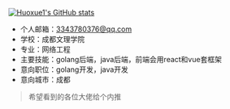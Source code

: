<span>[![Huoxue1's GitHub stats](https://github-readme-stats.vercel.app/api?username=huoxue1&show_icons=true&theme=radical)](https://github.com/anuraghazra/github-readme-stats)</span>

+ 个人邮箱：3343780376@qq.com
+ 学校：成都文理学院
+ 专业：网络工程
+ 主要技能：golang后端，java后端，前端会用react和vue套框架
+ 意向职位：golang开发，java开发
+ 意向城市：成都

> 希望看到的各位大佬给个内推
<!--
<span>[![Top Langs](https://github-readme-stats.vercel.app/api/top-langs/?username=huoxue1&hide=JavaScript,HTML,TypeScript)](https://github.com/anuraghazra/github-readme-stats)
</span>
-->
<!--
**huoxue1/huoxue1** is a ✨ _special_ ✨ repository because its `README.md` (this file) appears on your GitHub profile.

Here are some ideas to get you started:

- 🔭 I’m currently working on ...
- 🌱 I’m currently learning ...
- 👯 I’m looking to collaborate on ...
- 🤔 I’m looking for help with ...
- 💬 Ask me about ...
- 📫 How to reach me: ...
- 😄 Pronouns: ...
- ⚡ Fun fact: ...
-->
